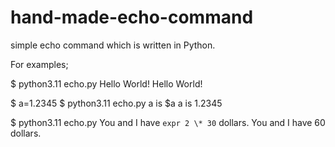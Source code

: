 # hand-made-echo-command

simple echo command which is written in Python.

For examples;

$ python3.11 echo.py Hello World!
Hello World! 

$ a=1.2345
$ python3.11 echo.py a is $a
a is 1.2345 

$ python3.11 echo.py You and I have `expr 2 \* 30` dollars.
You and I have 60 dollars.

